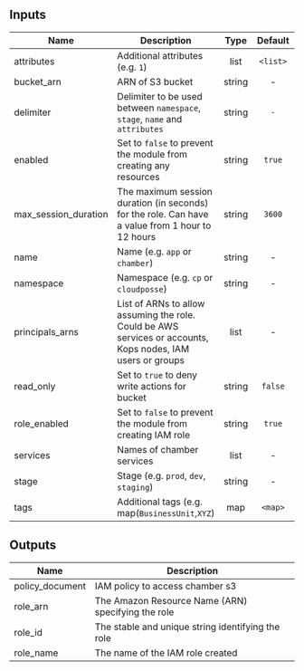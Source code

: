## Inputs

| Name | Description | Type | Default | Required |
|------|-------------|:----:|:-----:|:-----:|
| attributes | Additional attributes (e.g. `1`) | list | `<list>` | no |
| bucket_arn | ARN of S3 bucket | string | - | yes |
| delimiter | Delimiter to be used between `namespace`, `stage`, `name` and `attributes` | string | `-` | no |
| enabled | Set to `false` to prevent the module from creating any resources | string | `true` | no |
| max_session_duration | The maximum session duration (in seconds) for the role. Can have a value from 1 hour to 12 hours | string | `3600` | no |
| name | Name (e.g. `app` or `chamber`) | string | - | yes |
| namespace | Namespace (e.g. `cp` or `cloudposse`) | string | - | yes |
| principals_arns | List of ARNs to allow assuming the role. Could be AWS services or accounts, Kops nodes, IAM users or groups | list | - | yes |
| read_only | Set to `true` to deny write actions for bucket | string | `false` | no |
| role_enabled | Set to `false` to prevent the module from creating IAM role | string | `true` | no |
| services | Names of chamber services | list | - | yes |
| stage | Stage (e.g. `prod`, `dev`, `staging`) | string | - | yes |
| tags | Additional tags (e.g. map(`BusinessUnit`,`XYZ`) | map | `<map>` | no |

## Outputs

| Name | Description |
|------|-------------|
| policy_document | IAM policy to access chamber s3 |
| role_arn | The Amazon Resource Name (ARN) specifying the role |
| role_id | The stable and unique string identifying the role |
| role_name | The name of the IAM role created |

